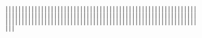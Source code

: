 | <!-- Enlace de A E S --> | | |
| <!-- Enlace de juanmaaf --> | | |
| <!-- Enlace de giorgiogiovanni --> | | |
| <!-- Enlace de juanbarearojo --> | | |
| <!-- Enlace de sweetiepitie --> | | |
| <!-- Enlace de jacarmona364 --> | | |
| <!-- Enlace de lmchaves --> | | |
| <!-- Enlace de FabriConde --> | | |
| <!-- Enlace de FerniCuesta --> | | |
| <!-- Enlace de "1E04" --> | | |
| <!-- Enlace de adiazcencillo --> | | |
| <!-- Enlace de hossam1522 --> | | |
| <!-- Enlace de clara99gf --> | | |
| <!-- Enlace de Antoniogm03 --> | | |
| <!-- Enlace de G M F J --> | | |
| <!-- Enlace de SantiGarvin --> | | |
| <!-- Enlace de evaanngiil --> | | |
| <!-- Enlace de blancagiron --> | | |
| <!-- Enlace de GaelGoncalvesAlba --> | | |
| <!-- Enlace de abbonno --> | | |
| <!-- Enlace de davidgutierrezperez --> | | |
| <!-- Enlace de H M --> | | |
| <!-- Enlace de MatteoImbrosciano --> | | |
| <!-- Enlace de L D C L M C --> | | |
| <!-- Enlace de JLombar --> | | |
| <!-- Enlace de joselopez10014 --> | | |
| <!-- Enlace de mmnuria --> | | |
| <!-- Enlace de M S C --> | | |
| <!-- Enlace de javiernavacapa --> | | |
| <!-- Enlace de N G P --> | | |
| <!-- Enlace de Carlosmapego8 --> | | |
| <!-- Enlace de P B H --> | | |
| <!-- Enlace de Mario25402 --> | | |
| <!-- Enlace de Pablorc7 --> | | |
| <!-- Enlace de mrh117 --> | | |
| <!-- Enlace de LuRDR --> | | |
| <!-- Enlace de MarioRgzLpz --> | | |
| <!-- Enlace de antoniorr02 --> | | |
| <!-- Enlace de eigenric --> | | |
| <!-- Enlace de enger2003 --> | | |
| <!-- Enlace de R S A --> | | |
| <!-- Enlace de wickeet --> | | |
| <!-- Enlace de ChinChainis --> | | |
| <!-- Enlace de S V A B S --> | | |
| <!-- Enlace de pablotl0 --> | | |
